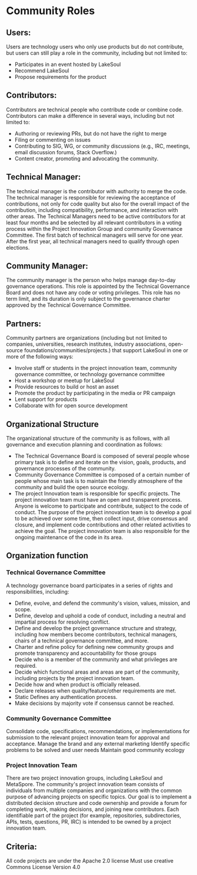 # Community Roles
## Users: 
Users are technology users who only use products but do not contribute, but users can still play a role in the community, including but not limited to: 
- Participates in an event hosted by LakeSoul
- Recommend LakeSoul
- Propose requirements for the product 

## Contributors: 
Contributors are technical people who contribute code or combine code. Contributors can make a difference in several ways, including but not limited to: 
- Authoring or reviewing PRs, but do not have the right to merge
- Filing or commenting on issues
- Contributing to SIG, WG, or community discussions (e.g., IRC, meetings, email discussion forums, Stack Overflow.)
- Content creator, promoting and advocating the community.

## Technical Manager: 
The technical manager is the contributor with authority to merge the code. The technical manager is responsible for reviewing the acceptance of contributions, not only for code quality but also for the overall impact of the contribution, including compatibility, performance, and interaction with other areas. The Technical Managers need to be active contributors for at least four months and be selected by all relevant contributors in a voting process within the Project Innovation Group and community Governance Committee. The first batch of technical managers will serve for one year. After the first year, all technical managers need to qualify through open elections. 

## Community Manager: 
The community manager is the person who helps manage day-to-day governance operations. This role is appointed by the Technical Governance Board and does not have any code or voting privileges. This role has no term limit, and its duration is only subject to the governance charter approved by the Technical Governance Committee. 

## Partners: 
Community partners are organizations (including but not limited to companies, universities, research institutes, industry associations, open-source foundations/communities/projects.) that support LakeSoul in one or more of the following ways: 
- Involve staff or students in the project innovation team, community governance committee, or technology governance committee 
- Host a workshop or meetup for LakeSoul 
- Provide resources to build or host an asset
- Promote the product by participating in the media or PR campaign
- Lent support for products 
- Collaborate with for open source development

## Organizational Structure
The organizational structure of the community is as follows, with all governance and execution planning and coordination as follows: 

- The Technical Governance Board is composed of several people whose primary task is to define and iterate on the vision, goals, products, and governance processes of the community. 
- Community Governance Committee is composed of a certain number of people whose main task is to maintain the friendly atmosphere of the community and build the open source ecology. 
- The project Innovation team is responsible for specific projects. The project innovation team must have an open and transparent process. Anyone is welcome to participate and contribute, subject to the code of conduct. The purpose of the project innovation team is to develop a goal to be achieved over some time, then collect input, drive consensus and closure, and implement code contributions and other related activities to achieve the goal. The project innovation team is also responsible for the ongoing maintenance of the code in its area. 

## Organization function 
### Technical Governance Committee 
A technology governance board participates in a series of rights and responsibilities, including: 
- Define, evolve, and defend the community's vision, values, mission, and scope.
- Define, develop and uphold a code of conduct, including a neutral and impartial process for resolving conflict. 
- Define and develop the project governance structure and strategy, including how members become contributors, technical managers, chairs of a technical governance committee, and more. 
- Charter and refine policy for defining new community groups and promote transparency and accountability for those groups 
- Decide who is a member of the community and what privileges are required.
- Decide which functional areas and areas are part of the community, including projects by the project innovation team.
- Decide how and when product is officially released.
- Declare releases when quality/feature/other requirements are met.
- Static Defines any authentication process. 
- Make decisions by majority vote if consensus cannot be reached.

### Community Governance Committee 
Consolidate code, specifications, recommendations, or implementations for submission to the relevant project innovation team for approval and acceptance. 
Manage the brand and any external marketing 
Identify specific problems to be solved and user needs 
Maintain good community ecology

### Project Innovation Team
There are two project innovation groups, including LakeSoul and MetaSpore. 
The community's project innovation team consists of individuals from multiple companies and organizations with the common purpose of advancing projects on specific topics. Our goal is to implement a distributed decision structure and code ownership and provide a forum for completing work, making decisions, and joining new contributors. Each identifiable part of the project (for example, repositories, subdirectories, APIs, tests, questions, PR, IRC) is intended to be owned by a project innovation team. 

## Criteria: 
All code projects are under the Apache 2.0 license 
Must use creative Commons License Version 4.0 
